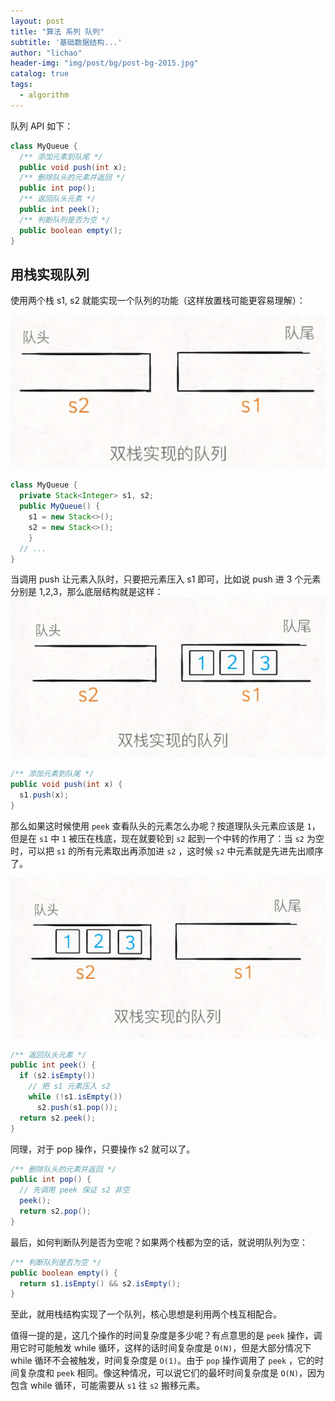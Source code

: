 ```yaml
---
layout: post
title: "算法 系列 队列"
subtitle: '基础数据结构...'
author: "lichao"
header-img: "img/post/bg/post-bg-2015.jpg"
catalog: true
tags:
  - algorithm
---
```


队列 API 如下：

```java
class MyQueue {
  /** 添加元素到队尾 */
  public void push(int x);
  /** 删除队头的元素并返回 */
  public int pop();
  /** 返回队头元素 */
  public int peek();
  /** 判断队列是否为空 */
  public boolean empty();
}
```

## ⽤栈实现队列

使⽤两个栈 s1, s2 就能实现⼀个队列的功能（这样放置栈可能更容易理解）：

![algorithm](/img/algorithm/17.png)

```java
class MyQueue {
  private Stack<Integer> s1, s2;
  public MyQueue() {
    s1 = new Stack<>();
    s2 = new Stack<>();
    }
  // ...
}
```

当调⽤ push 让元素⼊队时，只要把元素压⼊ s1 即可，⽐如说 push 进 3 个元素分别是 1,2,3，那么底层结构就是这样：
![algorithm](/img/algorithm/18.png)

```java
/** 添加元素到队尾 */
public void push(int x) {
  s1.push(x);
}
```

那么如果这时候使⽤ ```peek``` 查看队头的元素怎么办呢？按道理队头元素应该是 ```1```，但是在 ```s1``` 中 ```1``` 被压在栈底，现在就要轮到 ```s2``` 起到⼀个中转的作⽤了：当 ```s2``` 为空时，可以把 ```s1``` 的所有元素取出再添加进 ```s2``` ，这时候 ```s2``` 中元素就是先进先出顺序了。

![algorithm](/img/algorithm/19.png)

```java
/** 返回队头元素 */
public int peek() {
  if (s2.isEmpty())
    // 把 s1 元素压⼊ s2
    while (!s1.isEmpty())
      s2.push(s1.pop());
  return s2.peek();
}
```

同理，对于 pop 操作，只要操作 s2 就可以了。

```java
/** 删除队头的元素并返回 */
public int pop() {
  // 先调⽤ peek 保证 s2 ⾮空
  peek();
  return s2.pop();
}
```

最后，如何判断队列是否为空呢？如果两个栈都为空的话，就说明队列为空：

```java
/** 判断队列是否为空 */
public boolean empty() {
  return s1.isEmpty() && s2.isEmpty();
}
```

⾄此，就⽤栈结构实现了⼀个队列，核⼼思想是利⽤两个栈互相配合。

值得⼀提的是，这⼏个操作的时间复杂度是多少呢？有点意思的是 ```peek``` 操作，调⽤它时可能触发 while 循环，这样的话时间复杂度是 ```O(N)```，但是⼤部分情况下 while 循环不会被触发，时间复杂度是 ```O(1)```。由于 ```pop``` 操作调⽤了 ```peek``` ，它的时间复杂度和 ```peek``` 相同。像这种情况，可以说它们的最坏时间复杂度是 ```O(N)```，因为包含 while 循环，可能需要从 ```s1``` 往 ```s2``` 搬移元素。
